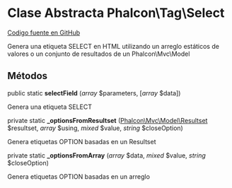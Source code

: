 # Clase Abstracta **Phalcon\\Tag\\Select**

<a href="https://github.com/phalcon/cphalcon/blob/master/phalcon/tag/select.zep" class="btn btn-default btn-sm">Codigo fuente en GitHub</a>

Genera una etiqueta SELECT en HTML utilizando un arreglo estáticos de valores o un conjunto de resultados de un Phalcon\\Mvc\\Model

## Métodos

public static **selectField** (*array* $parameters, [*array* $data])

Genera una etiqueta SELECT

private static **_optionsFromResultset** ([Phalcon\Mvc\Model\Resultset](/en/3.1.2/api/Phalcon_Mvc_Model_Resultset) $resultset, *array* $using, *mixed* $value, *string* $closeOption)

Genera etiquetas OPTION basadas en un Resultset

private static **_optionsFromArray** (*array* $data, *mixed* $value, *string* $closeOption)

Genera etiquetas OPTION basadas en un arreglo
